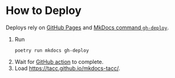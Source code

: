 # How to Deploy

Deploys rely on [GitHub Pages](https://pages.github.com/) and [MkDocs command `gh-deploy`](https://www.mkdocs.org/user-guide/deploying-your-docs/).

1. Run
    ```shell
    poetry run mkdocs gh-deploy
    ```
2. Wait for [GitHub action](https://github.com/TACC/mkdocs-tacc/actions) to complete.
3. Load https://tacc.github.io/mkdocs-tacc/.
